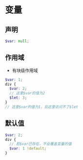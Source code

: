# 变量

## 声明

```scss
$var: null;
```

## 作用域

- 有块级作用域

```scss
$var: 1;
div {
  $var: 2;
  // 这里$var的值为2
  $let: 3;
}
// 这里$var的值为1，且这里访问不了$let
```

## 默认值

```scss
$var: 2;
div {
  // 若$var已存在，不会覆盖变量的值
  $var: 1 !default;
}
```
